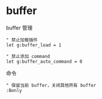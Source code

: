 # buffer

buffer 管理

```vimscript
" 禁止加载插件
let g:buffer_load = 1

" 禁止添加 command
let g:buffer_auto_command = 0
```

命令

```vimscript
" 保留当前 buffer，关闭其他所有 buffer
:Bonly
```
